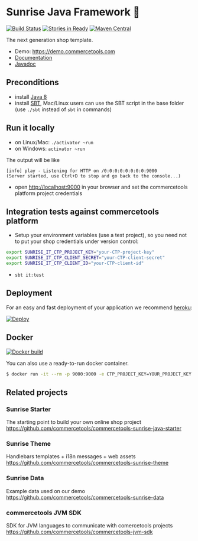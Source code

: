 Sunrise Java Framework :sunrise:
==============

[![Build Status](https://travis-ci.org/commercetools/commercetools-sunrise-java.png?branch=master)](https://travis-ci.org/commercetools/commercetools-sunrise-java) [![Stories in Ready](https://badge.waffle.io/commercetools/commercetools-sunrise-java.png?label=ready&title=Ready)](https://waffle.io/commercetools/commercetools-sunrise-java)
[![Maven Central](https://maven-badges.herokuapp.com/maven-central/com.commercetools.sunrise/commercetools-sunrise_2.11/badge.svg)](https://maven-badges.herokuapp.com/maven-central/com.commercetools.sunrise/commercetools-sunrise_2.11)

The next generation shop template.

* Demo: https://demo.commercetools.com
* [Documentation](manual/)
* [Javadoc](https://commercetools.github.io/commercetools-sunrise-java/javadoc/index.html)

## Preconditions

* install [Java 8](http://www.oracle.com/technetwork/java/javase/downloads/jdk8-downloads-2133151.html)
* install [SBT](http://www.scala-sbt.org/release/docs/Setup.html), Mac/Linux users can use the SBT script in the base folder (use `./sbt` instead of `sbt` in commands)

## Run it locally

* on Linux/Mac: `./activator ~run` 
* on Windows: `activator ~run`

The output will be like

```
[info] play - Listening for HTTP on /0:0:0:0:0:0:0:0:9000
(Server started, use Ctrl+D to stop and go back to the console...)
```

* open <a href="http://localhost:9000">http://localhost:9000</a> in your browser and set the commercetools platform project credentials

## Integration tests against commercetools platform

* Setup your environment variables (use a test project), so you need not to put your shop credentials under version control:

```bash
export SUNRISE_IT_CTP_PROJECT_KEY="your-CTP-project-key"
export SUNRISE_IT_CTP_CLIENT_SECRET="your-CTP-client-secret"
export SUNRISE_IT_CTP_CLIENT_ID="your-CTP-client-id"
```
* `sbt it:test`

## Deployment

For an easy and fast deployment of your application we recommend [heroku](https://www.heroku.com):

<a href="https://heroku.com/deploy?template=https://github.com/commercetools/commercetools-sunrise-java/tree/v0.6.0"><img src="https://www.herokucdn.com/deploy/button.png" alt="Deploy"></a>

## Docker

[![Docker build](http://dockeri.co/image/sphereio/sunrise)](https://registry.hub.docker.com/u/sphereio/sunrise/)

You can also use a ready-to-run docker container.

```bash
$ docker run -it --rm -p 9000:9000 -e CTP_PROJECT_KEY=YOUR_PROJECT_KEY -e CTP_CLIENT_ID=YOUR_CLIENT_ID -e CTP_CLIENT_SECRET=YOUR_CLIENT_SECRET -e APPLICATION_SECRET=YOUR_PLAY_APPLICATION_SECRET sphereio/sunrise
```

## Related projects

### Sunrise Starter
The starting point to build your own online shop project
https://github.com/commercetools/commercetools-sunrise-java-starter

### Sunrise Theme
Handlebars templates + i18n messages + web assets
https://github.com/commercetools/commercetools-sunrise-theme

### Sunrise Data
Example data used on our demo
https://github.com/commercetools/commercetools-sunrise-data

### commercetools JVM SDK
SDK for JVM languages to communicate with comercetools projects
https://github.com/commercetools/commercetools-jvm-sdk
